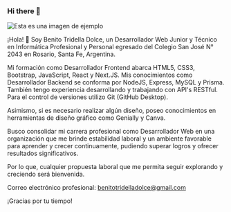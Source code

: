 ### Hi there 👋
![Esta es una imagen de ejemplo](https://media.licdn.com/dms/image/D4E16AQEGVyxGHrzPbw/profile-displaybackgroundimage-shrink_350_1400/0/1680452910091?e=1719446400&v=beta&t=WGXn12ny5TQADmJlNiLKYyrH0fYQk1S1c4UuUMAkMhA)

¡Hola! 👋 Soy Benito Tridella Dolce, un Desarrollador Web Junior y Técnico en Informática Profesional y Personal egresado del Colegio San José N° 2043 en Rosario, Santa Fe, Argentina.

Mi formación como Desarrollador Frontend abarca HTML5, CSS3, Bootstrap, JavaScript, React y Next.JS. Mis conocimientos como Desarrollador Backend se conforma por NodeJS, Express, MySQL y Prisma. También tengo experiencia desarrollando y trabajando con API's RESTful. Para el control de versiones utilizo Git (GitHub Desktop).

Asimismo, si es necesario realizar algún diseño, poseo conocimientos en herramientas de diseño gráfico como Genially y Canva.

Busco consolidar mi carrera profesional como Desarrollador Web en una organización que me brinde estabilidad laboral y un ambiente favorable para aprender y crecer continuamente, pudiendo superar logros y ofrecer resultados significativos.

Por lo que, cualquier propuesta laboral que me permita seguir explorando y creciendo será bienvenida. 

Correo electrónico profesional: benitotridelladolce@gmail.com

¡Gracias por tu tiempo!
